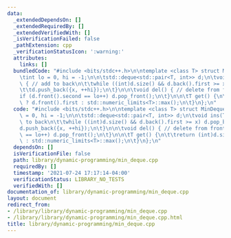 ```yaml
---
data:
  _extendedDependsOn: []
  _extendedRequiredBy: []
  _extendedVerifiedWith: []
  _isVerificationFailed: false
  _pathExtension: cpp
  _verificationStatusIcon: ':warning:'
  attributes:
    links: []
  bundledCode: "#include <bits/stdc++.h>\n\ntemplate <class T> struct MinDeque {\n\
    \tint lo = 0, hi = -1;\n\n\tstd::deque<std::pair<T, int>> d;\n\tvoid ins(T x)\
    \ { // add to back\n\t\twhile ((int)d.size() && d.back().first >= x) d.pop_back();\n\
    \t\td.push_back({x, ++hi});\n\t}\n\n\tvoid del() { // delete from front\n\t\t\
    if (d.front().second == lo++) d.pop_front();\n\t}\n\n\tT get() {\n\t\treturn (int)d.size()\
    \ ? d.front().first : std::numeric_limits<T>::max();\n\t}\n};\n"
  code: "#include <bits/stdc++.h>\n\ntemplate <class T> struct MinDeque {\n\tint lo\
    \ = 0, hi = -1;\n\n\tstd::deque<std::pair<T, int>> d;\n\tvoid ins(T x) { // add\
    \ to back\n\t\twhile ((int)d.size() && d.back().first >= x) d.pop_back();\n\t\t\
    d.push_back({x, ++hi});\n\t}\n\n\tvoid del() { // delete from front\n\t\tif (d.front().second\
    \ == lo++) d.pop_front();\n\t}\n\n\tT get() {\n\t\treturn (int)d.size() ? d.front().first\
    \ : std::numeric_limits<T>::max();\n\t}\n};\n"
  dependsOn: []
  isVerificationFile: false
  path: library/dynamic-programming/min_deque.cpp
  requiredBy: []
  timestamp: '2021-07-24 17:17:14-04:00'
  verificationStatus: LIBRARY_NO_TESTS
  verifiedWith: []
documentation_of: library/dynamic-programming/min_deque.cpp
layout: document
redirect_from:
- /library/library/dynamic-programming/min_deque.cpp
- /library/library/dynamic-programming/min_deque.cpp.html
title: library/dynamic-programming/min_deque.cpp
---
```


